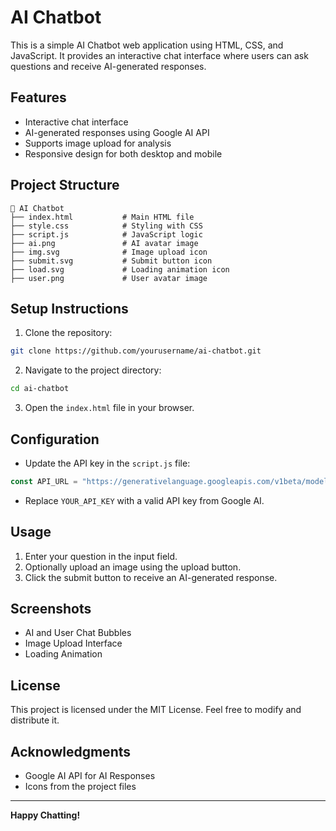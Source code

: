 # AI Chatbot

This is a simple AI Chatbot web application using HTML, CSS, and JavaScript. It provides an interactive chat interface where users can ask questions and receive AI-generated responses.

## Features
- Interactive chat interface
- AI-generated responses using Google AI API
- Supports image upload for analysis
- Responsive design for both desktop and mobile

## Project Structure
```
📁 AI Chatbot
├── index.html           # Main HTML file
├── style.css            # Styling with CSS
├── script.js            # JavaScript logic
├── ai.png               # AI avatar image
├── img.svg              # Image upload icon
├── submit.svg           # Submit button icon
├── load.svg             # Loading animation icon
├── user.png             # User avatar image
```

## Setup Instructions

1. Clone the repository:
```bash
git clone https://github.com/yourusername/ai-chatbot.git
```

2. Navigate to the project directory:
```bash
cd ai-chatbot
```

3. Open the `index.html` file in your browser.

## Configuration
- Update the API key in the `script.js` file:
```javascript
const API_URL = "https://generativelanguage.googleapis.com/v1beta/models/gemini-1.5-flash:generateContent?key=YOUR_API_KEY";
```
- Replace `YOUR_API_KEY` with a valid API key from Google AI.

## Usage
1. Enter your question in the input field.
2. Optionally upload an image using the upload button.
3. Click the submit button to receive an AI-generated response.

## Screenshots
- AI and User Chat Bubbles
- Image Upload Interface
- Loading Animation

## License
This project is licensed under the MIT License. Feel free to modify and distribute it.

## Acknowledgments
- Google AI API for AI Responses
- Icons from the project files

---

**Happy Chatting!**

